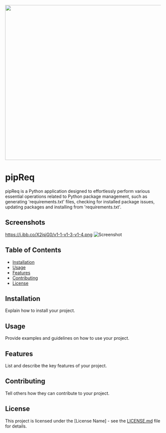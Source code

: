 <p align="center">
  <img width="660" height="500" src="https://i.ibb.co/r4cNkxD/pipreqbg3.png">
</p>

# pipReq

pipReq is a Python application designed to effortlessly perform various essential operations related to Python package management, such as generating 'requirements.txt' files, checking for installed package issues, updating packages and installing from 'requirements.txt'.

## Screenshots

https://i.ibb.co/X2jsjG0/v1-1-v1-3-v1-4.png
![Screenshot](https://i.ibb.co/X2jsjG0/v1-1-v1-3-v1-4.png)

## Table of Contents

- [Installation](#installation)
- [Usage](#usage)
- [Features](#features)
- [Contributing](#contributing)
- [License](#license)

## Installation

Explain how to install your project.

## Usage

Provide examples and guidelines on how to use your project.

## Features

List and describe the key features of your project.

## Contributing

Tell others how they can contribute to your project.

## License

This project is licensed under the [License Name] - see the [LICENSE.md](LICENSE.md) file for details.